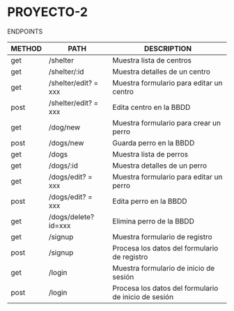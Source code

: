 # PROYECTO-2


ENDPOINTS

|  METHOD  |  PATH  |  DESCRIPTION  |
|  --------------|--------------|----------|
|  get  |  /shelter  |  Muestra lista de centros  |
|  get  |  /shelter/:id  | Muestra detalles de un centro  |
|  get  |  /shelter/edit? = xxx  | Muestra formulario para editar un centro |
|  post  | /shelter/edit? = xxx  | Edita centro en la BBDD  |
|  get  |  /dog/new  | Muestra formulario para crear un perro  |
|  post | /dogs/new  | Guarda perro en la BBDD
|  get  |  /dogs  | Muestra lista de perros  |
|  get  | /dogs/:id  |  Muestra detalles de un perro  |
|  get  |  /dogs/edit? = xxx  | Muestra  formulario para editar un perro  |
|  post  | /dogs/edit? = xxx  | Edita  perro en la BBDD  |
|  get  |  /dogs/delete?id=xxx | Elimina  perro de la BBDD |
|  get  |  /signup  |  Muestra formulario de registro  |
|  post  | /signup  |  Procesa los datos del formulario de registro  |
|  get  |  /login  |  Muestra formulario de inicio de sesión  |
|  post  |  /login  |  Procesa los datos del formulario de inicio de sesión  |
